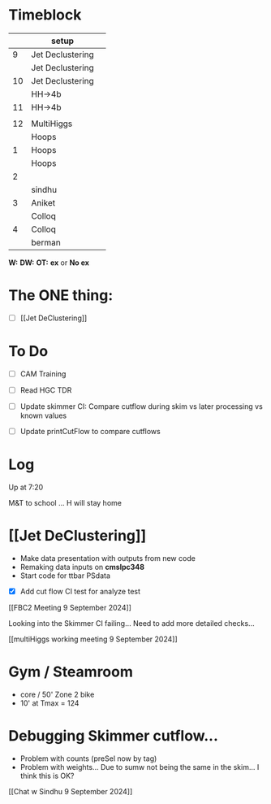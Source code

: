 # Timeblock

|     | setup            |     |
| --- | ---------------- | --- |
| 9   | Jet Declustering |     |
|     | Jet Declustering |     |
| 10  | Jet Declustering |     |
|     | HH->4b           |     |
| 11  | HH->4b           |     |
|     |                  |     |
| 12  | MultiHiggs       |     |
|     | Hoops            |     |
| 1   | Hoops            |     |
|     | Hoops            |     |
| 2   |                  |     |
|     | sindhu           |     |
| 3   | Aniket           |     |
|     | Colloq           |     |
| 4   | Colloq           |     |
|     | berman           |     |

**W:**
**DW:**
**OT:**
**ex** or **No ex**

# The ONE thing: 
- [ ] [[Jet DeClustering]]


# To Do
- [ ] CAM Training
- [ ] Read HGC TDR
- [ ] Update skimmer CI: Compare cutflow during skim vs later processing vs known values
- [ ] Update printCutFlow to compare cutflows


# Log

Up at 7:20 

M&T to school ... H will stay home


# [[Jet DeClustering]]
- Make data presentation with outputs from new code
- Remaking data inputs on **cmslpc348**
- Start code for ttbar PSdata
- [x] Add cut flow CI test for analyze test

[[FBC2 Meeting 9 September 2024]]

Looking into the Skimmer CI failing... Need to add more detailed checks...

[[multiHiggs working meeting 9 September 2024]]

# Gym / Steamroom
- core / 50' Zone 2 bike 
- 10' at Tmax  = 124

# Debugging Skimmer cutflow...
- Problem with counts (preSel now by tag)
- Problem with weights... Due to sumw not being the same in the skim... I think this is OK?

[[Chat w Sindhu 9 September 2024]]

